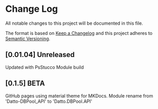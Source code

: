 # Change Log

All notable changes to this project will be documented in this file.

The format is based on [Keep a Changelog](http://keepachangelog.com/)
and this project adheres to [Semantic Versioning](http://semver.org/).

## [0.01.04] Unreleased

Updated with PsStucco Module build

## [0.1.5] BETA

GitHub pages using material theme for MKDocs. Module rename from 'Datto-DBPool_API' to 'Datto.DBPool.API'
